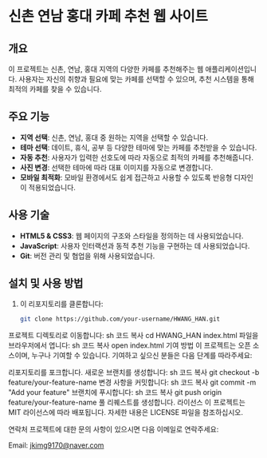 # 신촌 연남 홍대 카페 추천 웹 사이트

## 개요
이 프로젝트는 신촌, 연남, 홍대 지역의 다양한 카페를 추천해주는 웹 애플리케이션입니다. 사용자는 자신의 취향과 필요에 맞는 카페를 선택할 수 있으며, 추천 시스템을 통해 최적의 카페를 찾을 수 있습니다.

## 주요 기능
- **지역 선택**: 신촌, 연남, 홍대 중 원하는 지역을 선택할 수 있습니다.
- **테마 선택**: 데이트, 휴식, 공부 등 다양한 테마에 맞는 카페를 추천받을 수 있습니다.
- **자동 추천**: 사용자가 입력한 선호도에 따라 자동으로 최적의 카페를 추천해줍니다.
- **사진 변경**: 선택한 테마에 따라 대표 이미지를 자동으로 변경합니다.
- **모바일 최적화**: 모바일 환경에서도 쉽게 접근하고 사용할 수 있도록 반응형 디자인이 적용되었습니다.

## 사용 기술
- **HTML5 & CSS3**: 웹 페이지의 구조와 스타일을 정의하는 데 사용되었습니다.
- **JavaScript**: 사용자 인터랙션과 동적 추천 기능을 구현하는 데 사용되었습니다.
- **Git**: 버전 관리 및 협업을 위해 사용되었습니다.

## 설치 및 사용 방법

1. 이 리포지토리를 클론합니다:
   ```sh
   git clone https://github.com/your-username/HWANG_HAN.git
프로젝트 디렉토리로 이동합니다:
sh
코드 복사
cd HWANG_HAN
index.html 파일을 브라우저에서 엽니다:
sh
코드 복사
open index.html
기여 방법
이 프로젝트는 오픈 소스이며, 누구나 기여할 수 있습니다. 기여하고 싶으신 분들은 다음 단계를 따라주세요:

리포지토리를 포크합니다.
새로운 브랜치를 생성합니다:
sh
코드 복사
git checkout -b feature/your-feature-name
변경 사항을 커밋합니다:
sh
코드 복사
git commit -m "Add your feature"
브랜치에 푸시합니다:
sh
코드 복사
git push origin feature/your-feature-name
풀 리퀘스트를 생성합니다.
라이선스
이 프로젝트는 MIT 라이선스에 따라 배포됩니다. 자세한 내용은 LICENSE 파일을 참조하십시오.

연락처
프로젝트에 대한 문의 사항이 있으시면 다음 이메일로 연락주세요:

Email: jkimg9170@naver.com